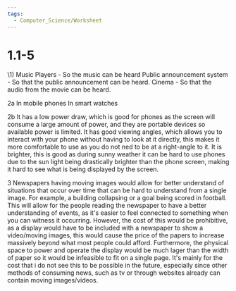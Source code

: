 ```yaml
---
tags:
  - Computer_Science/Worksheet
---
```

# 1.1-5
\1) Music Players - So the music can be heard
Public announcement system - So that the public announcement can be heard.
Cinema - So that the audio from the movie can be heard.

2a
In mobile phones
In smart watches

2b
It has a low power draw, which is good for phones as the screen will consume a large amount of power, and they are portable devices so available power is limited.
It has good viewing angles, which allows you to interact with your phone without having to look at it directly, this makes it more comfortable to use as you do not ned to be at a right-angle to it.
It is brighter, this is good as during sunny weather it can be hard to use phones due to the sun light being drastically brighter than the phone screen, making it hard to see what is being displayed by the screen.

3
Newspapers having moving images would allow for better understand of situations that occur over time that can be hard to understand from a single image. For example, a building collapsing or a goal being scored in football. This will allow for the people reading the newspaper to have a better understanding of events, as it's easier to feel connected to something when you can witness it occurring.
However, the cost of this would be prohibitive, as a display would have to be included with a newspaper to show a video/moving images, this would cause the price of the papers to increase massively beyond what most people could afford. Furthermore, the physical space to power and operate the display would be much lager than the width of paper so it would be infeasible to fit on a single page.
It's mainly for the cost that i do not see this to be possible in the future, especially since other methods of consuming news, such as tv or through websites already can contain moving images/videos.

